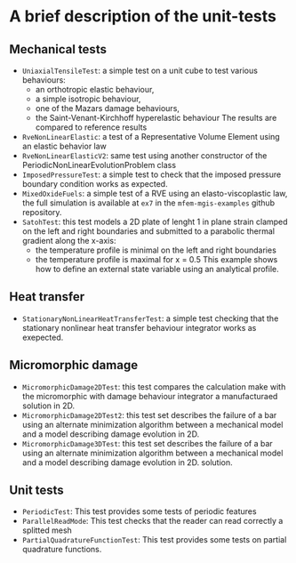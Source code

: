 # A brief description of the unit-tests

## Mechanical tests

- `UniaxialTensileTest`: a simple test on a unit cube to test various
  behaviours:
  - an orthotropic elastic behaviour,
  - a simple isotropic behaviour,
  - one of the Mazars damage behaviours,
  - the Saint-Venant-Kirchhoff hyperelastic behaviour
  The results are compared to reference results
- `RveNonLinearElastic`: a test of a Representative Volume Element using an elastic behavior law
- `RveNonLinearElasticV2`: same test using another constructor of the PeriodicNonLinearEvolutionProblem class
- `ImposedPressureTest`: a simple test to check that the imposed
  pressure boundary condition works as expected.
- `MixedOxideFuels`: a simple test of a RVE using an elasto-viscoplastic law, the full simulation is available at `ex7` in the `mfem-mgis-examples` github repository.
- `SatohTest`: this test models a 2D plate of lenght 1 in plane strain
  clamped on the left and right boundaries and submitted to a parabolic
  thermal gradient along the x-axis:
  - the temperature profile is minimal on the left and right boundaries
  - the temperature profile is maximal for x = 0.5
  This example shows how to define an external state variable using an
  analytical profile.
	   
## Heat transfer

- `StationaryNonLinearHeatTransferTest`: a simple test checking that the
  stationary nonlinear heat transfer behaviour integrator works as
  exepected.

## Micromorphic damage

- `MicromorphicDamage2DTest`: this test compares the calculation make
  with the micromorphic with damage behaviour integrator a manufacturaed
  solution in 2D.
- `MicromorphicDamage2DTest2`: this test set describes the failure of a
  bar using an alternate minimization algorithm between a mechanical
  model and a model describing damage evolution in 2D.
- `MicromorphicDamage3DTest`: this test set describes the failure of a
  bar using an alternate minimization algorithm between a mechanical
  model and a model describing damage evolution in 2D. solution.

## Unit tests
- `PeriodicTest`: This test provides some tests of periodic features 
- `ParallelReadMode`: This test checks that the reader can read correctly a splitted mesh
- `PartialQuadratureFunctionTest`:  This test provides some tests
  on partial quadrature functions.




